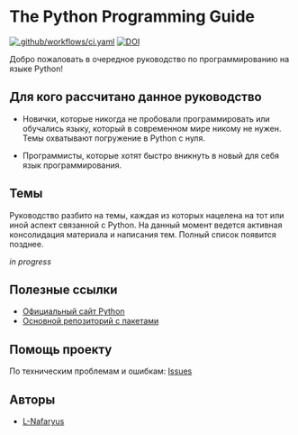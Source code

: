 ---
---
# The Python Programming Guide 

[![.github/workflows/ci.yaml](https://github.com/fzedu/python-guide/actions/workflows/ci.yaml/badge.svg?branch=master)](https://github.com/fzedu/python-guide/actions/workflows/ci.yaml)
[![DOI](https://zenodo.org/badge/DOI/10.5281/zenodo.6026498.svg#.YgP9Se9RXd5)](https://doi.org/10.5281/zenodo.6026498#.YgP9Se9RXd5)

Добро пожаловать в очередное руководство по программированию на языке Python!

## Для кого рассчитано данное руководство

* Новички, которые никогда не пробовали программировать или обучались языку, который в современном мире никому не нужен. Темы охватывают погружение в Python с нуля.

* Программисты, которые хотят быстро вникнуть в новый для себя язык программирования.

## Темы

Руководство разбито на темы, каждая из которых нацелена на тот или иной аспект связанной с Python. На данный момент ведется активная консолидация материала и написания тем. Полный список появится позднее.

*in progress*

## Полезные ссылки

* [Официальный сайт Python](https://www.python.org/)
* [Основной репозиторий с пакетами](https://pypi.org)

## Помощь проекту

По техническим проблемам и ошибкам: [Issues](https://github.com/fzedu/python-edu/issues)

## Авторы 

* [L-Nafaryus](https://github.com/L-Nafaryus)
